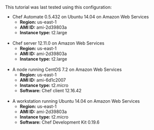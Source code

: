 This tutorial was last tested using this configuration:

* Chef Automate 0.5.432 on Ubuntu 14.04 on Amazon Web Services
  * **Region:** us-east-1
  * **AMI ID:** ami-2d39803a
  * **Instance type:** t2.large
<br /><br />
* Chef server 12.11.0 on Amazon Web Services
  * **Region:** us-east-1
  * **AMI ID:** ami-2d39803a
  * **Instance type:** t2.large
<br /><br />
* A node running CentOS 7.2 on Amazon Web Services
  * **Region:** us-east-1
  * **AMI ID:** ami-6d1c2007
  * **Instance type:** t2.micro
  * **Software:** Chef client 12.16.42
<br /><br />
* A workstation running Ubuntu 14.04 on Amazon Web Services
  * **Region:** us-east-1
  * **AMI ID:** ami-2d39803a
  * **Instance type:** t2.micro
  * **Software:** Chef Development Kit 0.19.6
